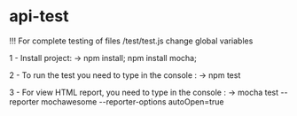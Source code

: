 # api-test

!!! For complete testing of files /test/test.js  change global variables

1 - Install project: -> npm install; npm install mocha;

2 - To run the test you need to type in the console : -> npm test

3 - For view HTML report, you need to type in the console :
    ->  mocha test --reporter mochawesome --reporter-options autoOpen=true



